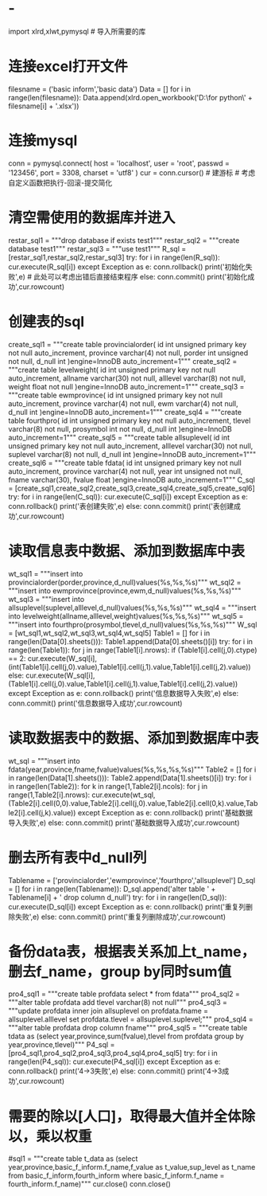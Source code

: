 # -
import xlrd,xlwt,pymysql  # 导入所需要的库
# 连接excel打开文件
filesname = ('basic inform','basic data')
Data = []
for i in range(len(filesname)):
    Data.append(xlrd.open_workbook('D:\\for python\\' + filesname[i] + '.xlsx'))
# 连接mysql
conn = pymysql.connect(
    host = 'localhost',
    user = 'root',
    passwd = '123456',
    port = 3308,
    charset = 'utf8'
)
cur = conn.cursor()   # 建游标 # 考虑自定义函数把执行-回滚-提交简化
# 清空需使用的数据库并进入
restar_sql1 = """drop database if exists test1"""
restar_sql2 = """create database test1"""
restar_sql3 = """use test1"""
R_sql = [restar_sql1,restar_sql2,restar_sql3]
try:
    for i in range(len(R_sql)):
        cur.execute(R_sql[i])
except Exception as e:
    conn.rollback()
    print('初始化失败',e)  # 此处可以考虑出错后直接结束程序
else:
    conn.commit()
    print('初始化成功',cur.rowcount)
# 创建表的sql
create_sql1 = """create table provincialorder(
                        id int unsigned primary key not null auto_increment,
                        province varchar(4) not null,
                        porder int unsigned not null,
                        d_null int
                        )engine=InnoDB auto_increment=1"""
create_sql2 = """create table levelweight(
                        id int unsigned primary key not null auto_increment,
                        allname varchar(30) not null,
                        alllevel varchar(8) not null,
                        weight float not null
                        )engine=InnoDB auto_increment=1"""
create_sql3 = """create table ewmprovince(
                        id int unsigned primary key not null auto_increment,
                        province varchar(4) not null,
                        ewm varchar(4) not null,
                        d_null int
                        )engine=InnoDB auto_increment=1"""
create_sql4 = """create table fourthpro(
                        id int unsigned primary key not null auto_increment,
                        tlevel varchar(8) not null,
                        prosymbol int not null,
                        d_null int
                        )engine=InnoDB auto_increment=1"""
create_sql5 = """create table allsuplevel(
                        id int unsigned primary key not null auto_increment,
                        alllevel varchar(30) not null,
                        suplevel varchar(8) not null,
                        d_null int
                        )engine=InnoDB auto_increment=1"""
create_sql6 = """create table fdata(
                        id int unsigned primary key not null auto_increment,
                        province varchar(4) not null,
                        year int unsigned not null,
                        fname varchar(30),
                        fvalue float
                        )engine=InnoDB auto_increment=1"""
C_sql = [create_sql1,create_sql2,create_sql3,create_sql4,create_sql5,create_sql6]
try:
    for i in range(len(C_sql)):
        cur.execute(C_sql[i])
except Exception as e:
    conn.rollback()
    print('表创建失败',e)
else:
    conn.commit()
    print('表创建成功',cur.rowcount)
# 读取信息表中数据、添加到数据库中表
wt_sql1 = """insert into provincialorder(porder,province,d_null)values(%s,%s,%s)"""
wt_sql2 = """insert into ewmprovince(province,ewm,d_null)values(%s,%s,%s)"""
wt_sql3 = """insert into allsuplevel(suplevel,alllevel,d_null)values(%s,%s,%s)"""
wt_sql4 = """insert into levelweight(allname,alllevel,weight)values(%s,%s,%s)"""
wt_sql5 = """insert into fourthpro(prosymbol,tlevel,d_null)values(%s,%s,%s)"""
W_sql = [wt_sql1,wt_sql2,wt_sql3,wt_sql4,wt_sql5]
Table1 = []
for i in range(len(Data[0].sheets())):
    Table1.append(Data[0].sheets()[i])
try:
    for i in range(len(Table1)):
        for j in range(Table1[i].nrows):
            if (Table1[i].cell(j,0).ctype) == 2:
                cur.execute(W_sql[i],(int(Table1[i].cell(j,0).value),Table1[i].cell(j,1).value,Table1[i].cell(j,2).value))
            else:
                cur.execute(W_sql[i],(Table1[i].cell(j,0).value,Table1[i].cell(j,1).value,Table1[i].cell(j,2).value))
except Exception as e:
    conn.rollback()
    print('信息数据导入失败',e)
else:
    conn.commit()
    print('信息数据导入成功',cur.rowcount)
# 读取数据表中的数据、添加到数据库中表
wt_sql = """insert into fdata(year,province,fname,fvalue)values(%s,%s,%s,%s)"""
Table2 = []
for i in range(len(Data[1].sheets())):
    Table2.append(Data[1].sheets()[i])
try:
    for i in range(len(Table2)):
        for k in range(1,Table2[i].ncols):
            for j in range(1,Table2[i].nrows):
                cur.execute(wt_sql,(Table2[i].cell(0,0).value,Table2[i].cell(j,0).value,Table2[i].cell(0,k).value,Table2[i].cell(j,k).value))
except Exception as e:
    conn.rollback()
    print('基础数据导入失败',e)
else:
    conn.commit()
    print('基础数据导入成功',cur.rowcount)
# 删去所有表中d_null列
Tablename = ['provincialorder','ewmprovince','fourthpro','allsuplevel']
D_sql = []
for i in range(len(Tablename)):
    D_sql.append('alter table ' + Tablename[i] + ' drop column d_null')
try:
    for i in range(len(D_sql)):
        cur.execute(D_sql[i])
except Exception as e:
    conn.rollback()
    print('重复列删除失败',e)
else:
    conn.commit()
    print('重复列删除成功',cur.rowcount)
# 备份data表，根据表关系加上t_name，删去f_name，group by同时sum值
pro4_sql1 = """create table profdata select * from fdata"""
pro4_sql2 = """alter table profdata add tlevel varchar(8) not null"""
pro4_sql3 = """update profdata inner join allsuplevel on profdata.fname = allsuplevel.alllevel set profdata.tlevel = allsuplevel.suplevel;"""
pro4_sql4 = """alter table profdata drop column fname"""
pro4_sql5 = """create table tdata as (select year,province,sum(fvalue),tlevel from profdata group by year,province,tlevel)"""
P4_sql = [pro4_sql1,pro4_sql2,pro4_sql3,pro4_sql4,pro4_sql5]
try:
    for i in range(len(P4_sql)):
        cur.execute(P4_sql[i])
except Exception as e:
    conn.rollback()
    print('4->3失败',e)
else:
    conn.commit()
    print('4->3成功',cur.rowcount)
# 需要的除以[人口]，取得最大值并全体除以，乘以权重

#sql1 = """create table t_data as (select year,province,basic_f_inform.f_name,f_value as t_value,sup_level as t_name from basic_f_inform,fourth_inform where basic_f_inform.f_name = fourth_inform.f_name)"""
cur.close()
conn.close()
